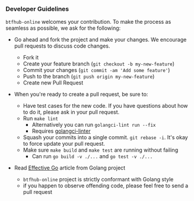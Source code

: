 ###  Developer Guidelines

``btfhub-online`` welcomes your contribution. To make the process as seamless as possible, we ask for the following:

* Go ahead and fork the project and make your changes. We encourage pull requests to discuss code changes.
    - Fork it
    - Create your feature branch (`git checkout -b my-new-feature`)
    - Commit your changes (`git commit -am 'Add some feature'`)
    - Push to the branch (`git push origin my-new-feature`)
    - Create new Pull Request

* When you're ready to create a pull request, be sure to:
    - Have test cases for the new code. If you have questions about how to do it, please ask in your pull request.
    - Run `make lint`
      - Alternatively you can run `golangci-lint run --fix`
      - Requires [golangci-linter](https://github.com/golangci/golangci-lint)
    - Squash your commits into a single commit. `git rebase -i`. It's okay to force update your pull request.
    - Make sure `make build` and `make test` are running without failing
      - Can run `go build -v ./...` and `go test -v ./...`

* Read [Effective Go](https://github.com/golang/go/wiki/CodeReviewComments) article from Golang project
    - `btfhub-online` project is strictly conformant with Golang style
    - if you happen to observe offending code, please feel free to send a pull request

